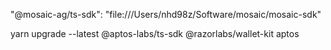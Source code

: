 "@mosaic-ag/ts-sdk": "file:///Users/nhd98z/Software/mosaic/mosaic-sdk"

yarn upgrade --latest @aptos-labs/ts-sdk @razorlabs/wallet-kit aptos
